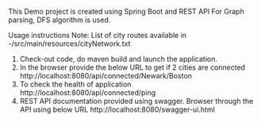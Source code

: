 This Demo project is created using Spring Boot and REST API
For Graph parsing, DFS algorithm is used. 

Usage instructions
Note: List of city routes available in -/src/main/resources/cityNetwork.txt

1. Check-out code, do maven build and launch the application.
2. In the browser provide the below URL to get if 2 cities are connected 
http://localhost:8080/api/connected/Newark/Boston
3. To check the health of application
http://localhost:8080/api/connected/ping
4. REST API documentation provided using swagger. Browser through the API using below URL
http://localhost:8080/swagger-ui.html
